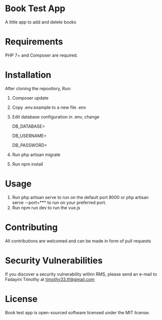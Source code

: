 # Book Test App
A little app to add and delete books

# Requirements
PHP 7+ and Composer are required.

# Installation
After cloning the repository, Run:
1. Composer update
2. Copy .env.example to a new file .env
3. Edit database configuration in .env, change

   	DB_DATABASE=

	DB_USERNAME=
    	
	DB_PASSWORD=

4. Run php artisan migrate
6. Run npm install

# Usage
1. Run php artisan serve to run on the default port 8000 or php artisan serve --port=*** to run on your preferred port.
2. Run npm run dev to run the vue.js

# Contributing
All contributions are welcomed and can be made in form of pull requests

# Security Vulnerabilities
If you discover a security vulnerability within RMS, please send an e-mail to Fadayini Timothy at timothy33.tf@gmail.com 

# License
Book test app is open-sourced software licensed under the MIT license.


